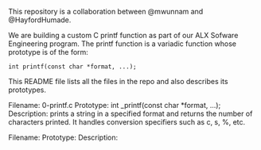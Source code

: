 This repository is a collaboration between @mwunnam and @HayfordHumade.

We are building a custom C printf function as part of our ALX Sofware Engineering program.
The printf function is a variadic function whose prototype is of the form:

	int printf(const char *format, ...);

This README file lists all the files in the repo and also describes its prototypes.

Filename:	0-printf.c
Prototype:	int _printf(const char *format, ...);
Description:	prints a string in a specified format and returns the number of
		characters printed. It handles conversion specifiers such as c, s, %, etc.

Filename:
Prototype:
Description:
